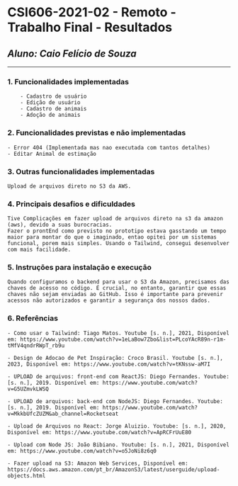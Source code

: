 # **CSI606-2021-02 - Remoto - Trabalho Final - Resultados**

## *Aluno: Caio Felício de Souza*

--------------

### 1. Funcionalidades implementadas

        - Cadastro de usuário
        - Edição de usuário
        - Cadastro de animais
        - Adoção de animais
  
### 2. Funcionalidades previstas e não implementadas

    - Error 404 (Implementada mas nao executada com tantos detalhes)
    - Editar Animal de estimação

### 3. Outras funcionalidades implementadas

    Upload de arquivos direto no S3 da AWS.

### 4. Principais desafios e dificuldades

    Tive Complicações em fazer upload de arquivos direto na s3 da amazon (aws), devido a suas burocracias.
    Fazer o prontEnd como previsto no prototipo estava gasstando um tempo maior para montar do que o imaginado, entao opitei por um sistemas funcional, porem mais simples. Usando o Tailwind, consegui desenvolver com mais facilidade.

### 5. Instruções para instalação e execução

    Quando configuramos o backend para usar o S3 da Amazon, precisamos das chaves de acesso no código. É crucial, no entanto, garantir que essas chaves não sejam enviadas ao GitHub. Isso é importante para prevenir acessos não autorizados e garantir a segurança dos nossos dados.

### 6. Referências

    - Como usar o Tailwind: Tiago Matos. Youtube [s. n.], 2021, Disponível em: https://www.youtube.com/watch?v=1eLaBow7Zbo&list=PLcoYAcR89n-r1m-tMfV4qndrRWpT_rb9u

    - Design de Adocao de Pet Inspiração: Croco Brasil. Youtube [s. n.], 2023, Disponível em: https://www.youtube.com/watch?v=tKNssw-aM7I

    - UPLOAD de arquivos: front-end com ReactJS: Diego Fernandes. Youtube: [s. n.], 2019. Disponível em: https://www.youtube.com/watch?v=G5UZmvkLWSQ

    - UPLOAD de arquivos: back-end com NodeJS: Diego Fernandes. Youtube: [s. n.], 2019. Disponível em: https://www.youtube.com/watch?v=MkkbUfcZUZM&ab_channel=Rocketseat

    - Upload de Arquivos no React: Jorge Aluizio. Youtube: [s. n.], 2020, Disponível em: https://www.youtube.com/watch?v=ApRCFrUuE80

    - Upload com Node JS: João Bibiano. Youtube: [s. n.], 2021, Disponível em: https://www.youtube.com/watch?v=o5JoNi8z6q0

    - Fazer upload na S3: Amazon Web Services, Disponível em: https://docs.aws.amazon.com/pt_br/AmazonS3/latest/userguide/upload-objects.html
